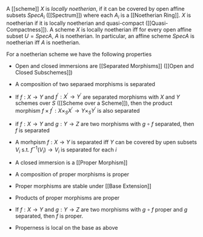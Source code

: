 A [[scheme]] $X$ is *locally noetherian*, if it can be covered by open affine subsets $SpecA_i$ ([[Spectrum]]) where each $A_i$ is a [[Noetherian Ring]].
$X$ is noetherian if it is locally noetherian and quasi-compact ([[Quasi-Compactness]]).
A scheme $X$ is locally noetherian iff for every open affine subset $U=SpecA$, $A$ is noetherian. In particular, an affine scheme $Spec A$ is noetherian iff $A$ is noetherian.

For a noetherian scheme we have the following properties
* Open and closed immersions are [[Separated Morphisms]] ([[Open and Closed Subschemes]])
* A composition of two separaed morphisms is separated
* If $f:X\rightarrow Y$ and $f^{\prime}:X^{\prime}\rightarrow Y^{\prime}$ are separated morphisms with $X$ and $Y$ schemes over $S$ ([[Scheme over a Scheme]]), then the product morphism $f\times f^{\prime} : X\times_S X^{\prime} \rightarrow Y\times_S Y^{\prime}$ is also separated
* if $f:X\rightarrow Y$ and $g:Y\rightarrow Z$ are two morphisms with $g\circ f$ separated, then $f$ is separated
* A morhpism $f:X\rightarrow Y$ is separated iff $Y$ can be covered by upen subsets $V_i$ s.t. $f^{-1}(V_i)\rightarrow V_i$ is separated for each $i$

* A closed immersion is a [[Proper Morphism]]
* A composition of proper morphisms is proper
* Proper morphisms are stable under [[Base Extension]]
* Products of proper morphisms are proper
* If $f:X\rightarrow Y$ and $g:Y\rightarrow Z$ are two morphisms with $g\circ f$ proper and $g$ separated, then $f$ is proper.
* Properness is local on the base as above
